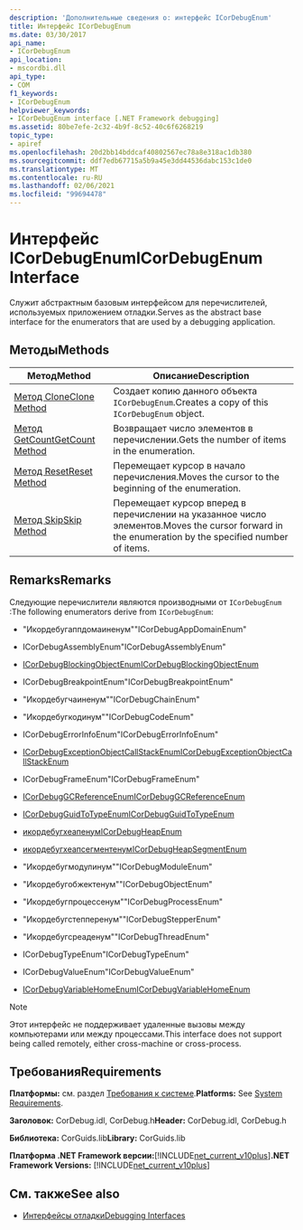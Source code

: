 ```yaml
---
description: 'Дополнительные сведения о: интерфейс ICorDebugEnum'
title: Интерфейс ICorDebugEnum
ms.date: 03/30/2017
api_name:
- ICorDebugEnum
api_location:
- mscordbi.dll
api_type:
- COM
f1_keywords:
- ICorDebugEnum
helpviewer_keywords:
- ICorDebugEnum interface [.NET Framework debugging]
ms.assetid: 80be7efe-2c32-4b9f-8c52-40c6f6268219
topic_type:
- apiref
ms.openlocfilehash: 20d2bb14bddcaf40802567ec78a8e318ac1db380
ms.sourcegitcommit: ddf7edb67715a5b9a45e3dd44536dabc153c1de0
ms.translationtype: MT
ms.contentlocale: ru-RU
ms.lasthandoff: 02/06/2021
ms.locfileid: "99694478"
---
```

# <a name="icordebugenum-interface"></a><span data-ttu-id="4b102-103">Интерфейс ICorDebugEnum</span><span class="sxs-lookup"><span data-stu-id="4b102-103">ICorDebugEnum Interface</span></span>

<span data-ttu-id="4b102-104">Служит абстрактным базовым интерфейсом для перечислителей, используемых приложением отладки.</span><span class="sxs-lookup"><span data-stu-id="4b102-104">Serves as the abstract base interface for the enumerators that are used by a debugging application.</span></span>  
  
## <a name="methods"></a><span data-ttu-id="4b102-105">Методы</span><span class="sxs-lookup"><span data-stu-id="4b102-105">Methods</span></span>  
  
|<span data-ttu-id="4b102-106">Метод</span><span class="sxs-lookup"><span data-stu-id="4b102-106">Method</span></span>|<span data-ttu-id="4b102-107">Описание</span><span class="sxs-lookup"><span data-stu-id="4b102-107">Description</span></span>|  
|------------|-----------------|  
|[<span data-ttu-id="4b102-108">Метод Clone</span><span class="sxs-lookup"><span data-stu-id="4b102-108">Clone Method</span></span>](icordebugenum-clone-method.md)|<span data-ttu-id="4b102-109">Создает копию данного объекта `ICorDebugEnum`.</span><span class="sxs-lookup"><span data-stu-id="4b102-109">Creates a copy of this `ICorDebugEnum` object.</span></span>|  
|[<span data-ttu-id="4b102-110">Метод GetCount</span><span class="sxs-lookup"><span data-stu-id="4b102-110">GetCount Method</span></span>](icordebugenum-getcount-method.md)|<span data-ttu-id="4b102-111">Возвращает число элементов в перечислении.</span><span class="sxs-lookup"><span data-stu-id="4b102-111">Gets the number of items in the enumeration.</span></span>|  
|[<span data-ttu-id="4b102-112">Метод Reset</span><span class="sxs-lookup"><span data-stu-id="4b102-112">Reset Method</span></span>](icordebugenum-reset-method.md)|<span data-ttu-id="4b102-113">Перемещает курсор в начало перечисления.</span><span class="sxs-lookup"><span data-stu-id="4b102-113">Moves the cursor to the beginning of the enumeration.</span></span>|  
|[<span data-ttu-id="4b102-114">Метод Skip</span><span class="sxs-lookup"><span data-stu-id="4b102-114">Skip Method</span></span>](icordebugenum-skip-method.md)|<span data-ttu-id="4b102-115">Перемещает курсор вперед в перечислении на указанное число элементов.</span><span class="sxs-lookup"><span data-stu-id="4b102-115">Moves the cursor forward in the enumeration by the specified number of items.</span></span>|  
  
## <a name="remarks"></a><span data-ttu-id="4b102-116">Remarks</span><span class="sxs-lookup"><span data-stu-id="4b102-116">Remarks</span></span>  

 <span data-ttu-id="4b102-117">Следующие перечислители являются производными от `ICorDebugEnum` :</span><span class="sxs-lookup"><span data-stu-id="4b102-117">The following enumerators derive from `ICorDebugEnum`:</span></span>  
  
- <span data-ttu-id="4b102-118">"Икордебугаппдомаиненум"</span><span class="sxs-lookup"><span data-stu-id="4b102-118">"ICorDebugAppDomainEnum"</span></span>  
  
- <span data-ttu-id="4b102-119">ICorDebugAssemblyEnum</span><span class="sxs-lookup"><span data-stu-id="4b102-119">"ICorDebugAssemblyEnum"</span></span>  
  
- [<span data-ttu-id="4b102-120">ICorDebugBlockingObjectEnum</span><span class="sxs-lookup"><span data-stu-id="4b102-120">ICorDebugBlockingObjectEnum</span></span>](icordebugblockingobjectenum-interface.md)  
  
- <span data-ttu-id="4b102-121">ICorDebugBreakpointEnum</span><span class="sxs-lookup"><span data-stu-id="4b102-121">"ICorDebugBreakpointEnum"</span></span>  
  
- <span data-ttu-id="4b102-122">"Икордебугчаиненум"</span><span class="sxs-lookup"><span data-stu-id="4b102-122">"ICorDebugChainEnum"</span></span>  
  
- <span data-ttu-id="4b102-123">"Икордебугкодинум"</span><span class="sxs-lookup"><span data-stu-id="4b102-123">"ICorDebugCodeEnum"</span></span>  
  
- <span data-ttu-id="4b102-124">ICorDebugErrorInfoEnum</span><span class="sxs-lookup"><span data-stu-id="4b102-124">"ICorDebugErrorInfoEnum"</span></span>  
  
- [<span data-ttu-id="4b102-125">ICorDebugExceptionObjectCallStackEnum</span><span class="sxs-lookup"><span data-stu-id="4b102-125">ICorDebugExceptionObjectCallStackEnum</span></span>](icordebugexceptionobjectcallstackenum-interface.md)  
  
- <span data-ttu-id="4b102-126">ICorDebugFrameEnum</span><span class="sxs-lookup"><span data-stu-id="4b102-126">"ICorDebugFrameEnum"</span></span>  
  
- [<span data-ttu-id="4b102-127">ICorDebugGCReferenceEnum</span><span class="sxs-lookup"><span data-stu-id="4b102-127">ICorDebugGCReferenceEnum</span></span>](icordebuggcreferenceenum-interface.md)  
  
- [<span data-ttu-id="4b102-128">ICorDebugGuidToTypeEnum</span><span class="sxs-lookup"><span data-stu-id="4b102-128">ICorDebugGuidToTypeEnum</span></span>](icordebugguidtotypeenum-interface.md)  
  
- [<span data-ttu-id="4b102-129">икордебугхеапенум</span><span class="sxs-lookup"><span data-stu-id="4b102-129">ICorDebugHeapEnum</span></span>](icordebugheapenum-interface.md)  
  
- [<span data-ttu-id="4b102-130">икордебугхеапсегментенум</span><span class="sxs-lookup"><span data-stu-id="4b102-130">ICorDebugHeapSegmentEnum</span></span>](icordebugheapsegmentenum-interface.md)  
  
- <span data-ttu-id="4b102-131">"Икордебугмодулинум"</span><span class="sxs-lookup"><span data-stu-id="4b102-131">"ICorDebugModuleEnum"</span></span>  
  
- <span data-ttu-id="4b102-132">"Икордебугобжектенум"</span><span class="sxs-lookup"><span data-stu-id="4b102-132">"ICorDebugObjectEnum"</span></span>  
  
- <span data-ttu-id="4b102-133">"Икордебугпроцессенум"</span><span class="sxs-lookup"><span data-stu-id="4b102-133">"ICorDebugProcessEnum"</span></span>  
  
- <span data-ttu-id="4b102-134">"Икордебугстепперенум"</span><span class="sxs-lookup"><span data-stu-id="4b102-134">"ICorDebugStepperEnum"</span></span>  
  
- <span data-ttu-id="4b102-135">"Икордебугсреаденум"</span><span class="sxs-lookup"><span data-stu-id="4b102-135">"ICorDebugThreadEnum"</span></span>  
  
- <span data-ttu-id="4b102-136">ICorDebugTypeEnum</span><span class="sxs-lookup"><span data-stu-id="4b102-136">"ICorDebugTypeEnum"</span></span>  
  
- <span data-ttu-id="4b102-137">ICorDebugValueEnum</span><span class="sxs-lookup"><span data-stu-id="4b102-137">"ICorDebugValueEnum"</span></span>  
  
- [<span data-ttu-id="4b102-138">ICorDebugVariableHomeEnum</span><span class="sxs-lookup"><span data-stu-id="4b102-138">ICorDebugVariableHomeEnum</span></span>](icordebugvariablehomeenum-interface.md)  
  
> [!NOTE]
> <span data-ttu-id="4b102-139">Этот интерфейс не поддерживает удаленные вызовы между компьютерами или между процессами.</span><span class="sxs-lookup"><span data-stu-id="4b102-139">This interface does not support being called remotely, either cross-machine or cross-process.</span></span>  
  
## <a name="requirements"></a><span data-ttu-id="4b102-140">Требования</span><span class="sxs-lookup"><span data-stu-id="4b102-140">Requirements</span></span>  

 <span data-ttu-id="4b102-141">**Платформы:** см. раздел [Требования к системе](../../get-started/system-requirements.md).</span><span class="sxs-lookup"><span data-stu-id="4b102-141">**Platforms:** See [System Requirements](../../get-started/system-requirements.md).</span></span>  
  
 <span data-ttu-id="4b102-142">**Заголовок:** CorDebug.idl, CorDebug.h</span><span class="sxs-lookup"><span data-stu-id="4b102-142">**Header:** CorDebug.idl, CorDebug.h</span></span>  
  
 <span data-ttu-id="4b102-143">**Библиотека:** CorGuids.lib</span><span class="sxs-lookup"><span data-stu-id="4b102-143">**Library:** CorGuids.lib</span></span>  
  
 <span data-ttu-id="4b102-144">**Платформа .NET Framework версии:**[!INCLUDE[net_current_v10plus](../../../../includes/net-current-v10plus-md.md)]</span><span class="sxs-lookup"><span data-stu-id="4b102-144">**.NET Framework Versions:** [!INCLUDE[net_current_v10plus](../../../../includes/net-current-v10plus-md.md)]</span></span>  
  
## <a name="see-also"></a><span data-ttu-id="4b102-145">См. также</span><span class="sxs-lookup"><span data-stu-id="4b102-145">See also</span></span>

- [<span data-ttu-id="4b102-146">Интерфейсы отладки</span><span class="sxs-lookup"><span data-stu-id="4b102-146">Debugging Interfaces</span></span>](debugging-interfaces.md)
